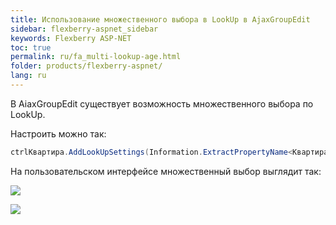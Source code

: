 ```yaml
---
title: Использование множественного выбора в LookUp в AjaxGroupEdit
sidebar: flexberry-aspnet_sidebar
keywords: Flexberry ASP-NET
toc: true
permalink: ru/fa_multi-lookup-age.html
folder: products/flexberry-aspnet/
lang: ru
---
```


В AiaxGroupEdit существует возможность множественного выбора по LookUp.

Настроить можно так:

```csharp
ctrlКвартира.AddLookUpSettings(Information.ExtractPropertyName<Квартира>(x => x.ВидОтделки), new LookUpSetting { MultiSelect = true });
```

На пользовательском интерфейсе множественный выбор выглядит так:

![](/images/pages/products/flexberry-aspnet/controls/groupedit/multi-age1.png)

![](/images/pages/products/flexberry-aspnet/controls/groupedit/multi-age2.png)

